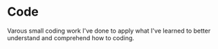 # Code
Varous small coding work I've done to apply what I've learned to better understand and comprehend how to coding.
